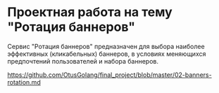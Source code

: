 # Проектная работа на тему "Ротация баннеров"

Сервис "Ротация баннеров" предназначен для выбора наиболее эффективных (кликабельных) баннеров, в условиях меняющихся предпочтений пользователей и набора баннеров.

https://github.com/OtusGolang/final_project/blob/master/02-banners-rotation.md